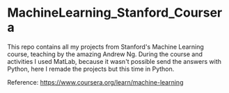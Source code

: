 # MachineLearning_Stanford_Coursera

This repo contains all my projects from Stanford's Machine Learning course, teaching by the amazing Andrew Ng.
During the course and activities I used MatLab, because it wasn't possible send the answers with Python, here I remade the projects but this time in Python.




Reference:
https://www.coursera.org/learn/machine-learning
